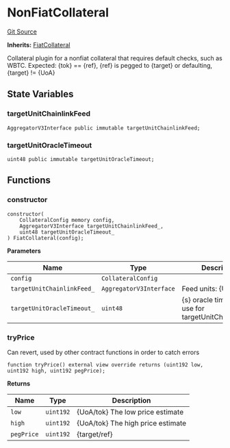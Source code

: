 # NonFiatCollateral
[Git Source](https://github.com/larrythecucumber321/protocol/blob/aabf2c9d4120808940fb3be9193cb66ea71ac351/contracts/plugins/assets/NonFiatCollateral.sol)

**Inherits:**
[FiatCollateral](/tools/docgen/src/contracts/plugins/assets/FiatCollateral.sol/contract.FiatCollateral.md)

Collateral plugin for a nonfiat collateral that requires default checks, such as WBTC.
Expected: {tok} == {ref}, {ref} is pegged to {target} or defaulting, {target} != {UoA}


## State Variables
### targetUnitChainlinkFeed

```solidity
AggregatorV3Interface public immutable targetUnitChainlinkFeed;
```


### targetUnitOracleTimeout

```solidity
uint48 public immutable targetUnitOracleTimeout;
```


## Functions
### constructor


```solidity
constructor(
    CollateralConfig memory config,
    AggregatorV3Interface targetUnitChainlinkFeed_,
    uint48 targetUnitOracleTimeout_
) FiatCollateral(config);
```
**Parameters**

|Name|Type|Description|
|----|----|-----------|
|`config`|`CollateralConfig`||
|`targetUnitChainlinkFeed_`|`AggregatorV3Interface`|Feed units: {UoA/target}|
|`targetUnitOracleTimeout_`|`uint48`|{s} oracle timeout to use for targetUnitChainlinkFeed|


### tryPrice

Can revert, used by other contract functions in order to catch errors


```solidity
function tryPrice() external view override returns (uint192 low, uint192 high, uint192 pegPrice);
```
**Returns**

|Name|Type|Description|
|----|----|-----------|
|`low`|`uint192`|{UoA/tok} The low price estimate|
|`high`|`uint192`|{UoA/tok} The high price estimate|
|`pegPrice`|`uint192`|{target/ref}|


